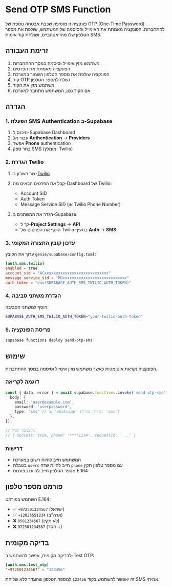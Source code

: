 # Send OTP SMS Function

פונקציה זו מוסיפה שכבת אבטחה נוספת של OTP (One-Time Password) להתחברות. הפונקציה מאמתת את האימייל והסיסמה של המשתמש, שולפת את מספר הטלפון שלו מהדאטהבייס, ושולחת קוד אימות SMS.

## זרימת העבודה

1. משתמש מזין אימייל וסיסמה במסך ההתחברות
2. הפונקציה מאמתת את הפרטים
3. הפונקציה שולפת את מספר הטלפון השמור במערכת
4. קוד OTP נשלח למספר הטלפון
5. משתמש מזין את הקוד
6. אם הקוד נכון, המשתמש מתחבר למערכת

## הגדרה

### 1. הפעלת SMS Authentication ב-Supabase

1. היכנס ל-Supabase Dashboard
2. עבור אל **Authentication** → **Providers**
3. אפשר **Phone** authentication
4. בחר ספק SMS (מומלץ: Twilio)

### 2. הגדרת Twilio

1. צור חשבון ב-[Twilio](https://www.twilio.com/)
2. קבל את הפרטים הבאים מה-Dashboard של Twilio:
   - Account SID
   - Auth Token
   - Message Service SID (או Twilio Phone Number)

3. הגדר את המשתנים ב-Supabase:
   - לך ל-**Project Settings** → **API**
   - הוסף את הפרטים של Twilio בסעיף **Auth** → **SMS**

### 3. עדכון קובץ התצורה המקומי

ערוך את הקובץ `genie/supabase/config.toml`:

```toml
[auth.sms.twilio]
enabled = true
account_sid = "ACxxxxxxxxxxxxxxxxxxxxxxxxxxxx"
message_service_sid = "MGxxxxxxxxxxxxxxxxxxxxxxxxxxxx"
auth_token = "env(SUPABASE_AUTH_SMS_TWILIO_AUTH_TOKEN)"
```

### 4. הגדרת משתני סביבה

הוסף למשתני הסביבה:

```bash
SUPABASE_AUTH_SMS_TWILIO_AUTH_TOKEN="your-twilio-auth-token"
```

### 5. פריסת הפונקציה

```bash
supabase functions deploy send-otp-sms
```

## שימוש

הפונקציה נקראת אוטומטית כאשר משתמש מזין אימייל וסיסמה במסך ההתחברות.

### דוגמה לקריאה

```typescript
const { data, error } = await supabase.functions.invoke('send-otp-sms', {
  body: { 
    email: 'user@example.com',
    password: 'userpassword',
    type: 'sms' // או 'whatsapp' (ברירת מחדל: 'sms')
  },
});

// התשובה תכיל:
// { success: true, phone: '****1234', requestId: '...' }
```

### דרישות

- המשתמש חייב להיות רשום במערכת
- בטבלת `users` חייב להיות שדה `phone` עם מספר טלפון תקין
- מספר הטלפון חייב להיות בפורמט E.164

## פורמט מספר טלפון

השתמש בפורמט E.164:

- ✅ `+972501234567` (ישראל)
- ✅ `+12025551234` (ארה"ב)
- ❌ `0501234567` (לא תקין)
- ❌ `972501234567` (חסר +)

## בדיקה מקומית

לבדיקה מקומית, אפשר להשתמש ב-Test OTP:

```toml
[auth.sms.test_otp]
"+972501234567" = "123456"
```

זה יאפשר להשתמש בקוד `123456` למספר הטלפון שהוגדר ללא שליחת SMS אמיתי.
